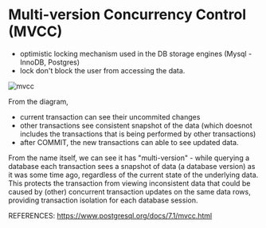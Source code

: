 # Multi-version Concurrency Control (MVCC) 
   - optimistic locking mechanism used in the DB storage engines (Mysql - InnoDB, Postgres)
   - lock don't block the user from accessing the data.

![mvcc](https://github.com/mystica2000/TIL/assets/45729256/26cefee6-0bb3-4b1d-9bd4-8fa68e1dad43)

From the diagram, 
  - current transaction can see their uncommited changes
  - other transactions see consistent snapshot of the data (which doesnot includes the transactions that is being performed by other transactions)
  - after COMMIT, the new transactions can able to see updated data.

From the name itself, we can see it has "multi-version" - while querying a database each transaction sees a snapshot of data (a database version) as it was some time ago, regardless of the current state of the underlying data. This protects the transaction from viewing inconsistent data that could be caused by (other) concurrent transaction updates on the same data rows, providing transaction isolation for each database session.


REFERENCES: https://www.postgresql.org/docs/7.1/mvcc.html
